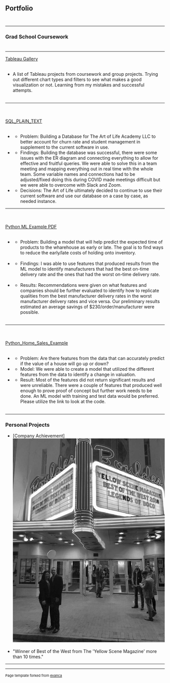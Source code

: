 ## Portfolio <br><br>
_________________________________________________________________________________________________________________________________________________________________________________
### Grad School Coursework <br><br>
_________________________________________________________________________________________________________________________________________________________________________________
[Tableau Gallery](https://public.tableau.com/profile/nick8552#!/)
<br><br>
- A list of Tableau projects from coursework and group projects. Trying out different chart types and filters to see what makes a good visualization or not. Learning from my mistakes and successful attempts. <br><br>
_________________________________________________________________________________________________________________________________________________________________________________
<br><br>
<a href="Art_of_Life_Create Database.pdf">SQL_PLAIN_TEXT</a>
<br><br>
*  - Problem: Building a Database for The Art of Life Academy LLC to better account for churn rate and student management in supplement to the current software in use. 

*  - Findings: Building the database was successful, there were some issues with the ER diagram and connecting everything to allow for effective and fruitful queries. We were able to solve this in a team meeting and mapping everything out in real time with the whole team. Some variable names and connections had to be adjusted/fixed doing this during COVID made meetings difficult but we were able to overcome with Slack and Zoom.  

*  - Decisions: The Art of Life ultimately decided to continue to use their current software and use our database on a case by case, as needed instance.  
_________________________________________________________________________________________________________________________________________________________________________________
<br><br>
<a href="Python_ML_Example.pdf">Python ML Example PDF</a>
<br><br>
*  - Problem:  Building a model that will help predict the expected time of products to the wharehouse as early or late. The goal is to find ways to reduce the early/late costs of holding onto inventory. 
<br><br>
*  - Findings: I was able to use features that produced results from the ML model to identify manufacturers that had the best on-time delivery rate and the ones that had the worst on-time delivery rate. 
<br><br>
*  - Results: Recommendations were given on what features and companies should be further evaluated to identify how to replicate qualities from the best manufacturer delivery rates in the worst manufacturer delivery rates and vice versa. Our preliminary results estimated an average savings of $230/order/manufacturer were possible.
<br><br>
_________________________________________________________________________________________________________________________________________________________________________________
<br><br>
<a href="git_hub_regression_example.pdf">Python_Home_Sales_Example</a> 
<br><br> 
*  - Problem: Are there features from the data that can accurately predict if the value of a house will go up or down? 

*  - Model: We were able to create a model that utilized the different features from the data to identify a change in valuation. 

*  - Result: Most of the features did not return significant results and were unreliable. There were a couple of features that produced well enough to prove proof of concept but further work needs to be done. An ML model with training and test data would be preferred. Please utilize the link to look at the code. 
<br><br>
_________________________________________________________________________________________________________________________________________________________________________________
### Personal Projects

- [Company Achievement]<img src="images/legends of boco bw.jpg"/>
<br><br>
- "Winner of Best of the West from The 'Yellow Scene Magazine' more than 10 times."
---
---
<p style="font-size:11px">Page template forked from <a href="https://github.com/evanca/quick-portfolio">evanca</a></p>
<!-- Remove above link if you don't want to attibute -->
